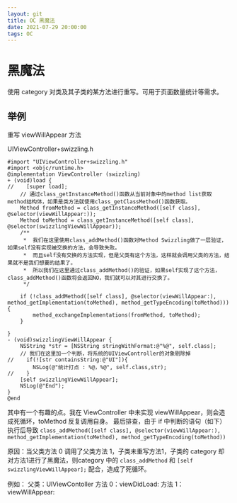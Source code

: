 ```yaml
---
layout: git
title: OC 黑魔法
date: 2021-07-29 20:00:00
tags: OC
---
```

# 黑魔法
使用 category 对类及其子类的某方法进行重写。可用于页面数量统计等需求。

## 举例
重写 viewWillAppear 方法

UIViewController+swizzling.h
```
#import "UIViewController+swizzling.h"
#import <objc/runtime.h>
@implementation ViewController (swizzling)
+ (void)load {
//    [super load];
    // 通过class_getInstanceMethod()函数从当前对象中的method list获取method结构体，如果是类方法就使用class_getClassMethod()函数获取。
    Method fromMethod = class_getInstanceMethod([self class], @selector(viewWillAppear:));
    Method toMethod = class_getInstanceMethod([self class], @selector(swizzlingViewWillAppear));
    /**
     *  我们在这里使用class_addMethod()函数对Method Swizzling做了一层验证，如果self没有实现被交换的方法，会导致失败。
     *  而且self没有交换的方法实现，但是父类有这个方法，这样就会调用父类的方法，结果就不是我们想要的结果了。
     *  所以我们在这里通过class_addMethod()的验证，如果self实现了这个方法，class_addMethod()函数将会返回NO，我们就可以对其进行交换了。
     */

    if (!class_addMethod([self class], @selector(viewWillAppear:), method_getImplementation(toMethod), method_getTypeEncoding(toMethod))) {
        method_exchangeImplementations(fromMethod, toMethod);
    }

}
- (void)swizzlingViewWillAppear {
    NSString *str = [NSString stringWithFormat:@"%@", self.class];
    // 我们在这里加一个判断，将系统的UIViewController的对象剔除掉
//    if(![str containsString:@"UI"]){
        NSLog(@"统计打点 : %@，%@", self.class,str);
//    }
    [self swizzlingViewWillAppear];
    NSLog(@"End");
}
@end
```


其中有一个有趣的点。我在 ViewController 中未实现 viewWillAppear，则会造成死循环，toMethod 反复调用自身。
最后排查，由于 if 中判断的语句（如下）执行后导致
`class_addMethod([self class], @selector(viewWillAppear:), method_getImplementation(toMethod), method_getTypeEncoding(toMethod))`

原因：当父类方法 0 调用了父类方法 1，子类未重写方法1，子类的 category 却对方法1进行了黑魔法，则category 中的 `class_addMethod` 和 `[self swizzlingViewWillAppear];` 配合，造成了死循环。

例如： 父类：UIViewContoller
    方法 0：viewDidLoad:
    方法 1：viewWillAppear:
